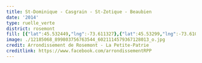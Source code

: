 ```yaml
---
title: St-Dominique - Casgrain - St-Zotique - Beaubien
date: '2014'
type: ruelle_verte
district: rosemont
fill: [{"lat":45.532449,"lng":-73.611327},{"lat":45.53299,"lng":-73.610871},{"lat":45.531397,"lng":-73.607389},{"lat":45.530871,"lng":-73.607872}]
image: ./12185068_899803756763544_6021114579367128013_o.jpg
credit: Arrondissement de Rosemont - La Petite-Patrie
creditlink: https://www.facebook.com/arrondissementRPP
---
```

